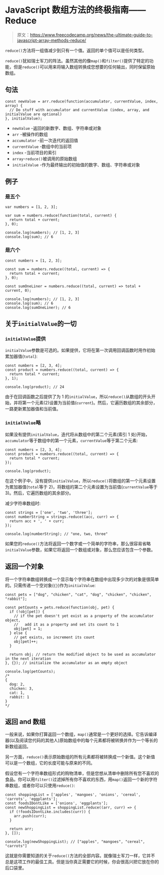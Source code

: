 # JavaScript 数组方法的终极指南——Reduce

> 原文：<https://www.freecodecamp.org/news/the-ultimate-guide-to-javascript-array-methods-reduce/>

`reduce()`方法将一组值减少到只有一个值。返回的单个值可以是任何类型。

`reduce()`犹如瑞士军刀的阵法。虽然其他的像`map()`和`filter()`提供了特定的功能，但是`reduce()`可以用来将输入数组转换成您想要的任何输出，同时保留原始数组。

## 句法

```
const newValue = arr.reduce(function(accumulator, currentValue, index, array) {
  // Do stuff with accumulator and currentValue (index, array, and initialValue are optional)
}, initialValue);
```

*   `newValue` -返回的新数字、数组、字符串或对象
*   `arr` -被操作的数组
*   `accumulator` -前一次迭代的返回值
*   `currentValue` -数组中的当前项
*   `index` -当前项目的索引
*   `array`-`reduce()`被调用的原始数组
*   `initialValue` -作为最终输出的初始值的数字、数组、字符串或对象

## 例子

### 是五个

```
var numbers = [1, 2, 3]; 

var sum = numbers.reduce(function(total, current) {
  return total + current;
}, 0);

console.log(numbers); // [1, 2, 3]
console.log(sum); // 6
```

### 是六个

```
const numbers = [1, 2, 3];

const sum = numbers.reduce((total, current) => {
  return total + current;
}, 0);

const sumOneLiner = numbers.reduce((total, current) => total + current, 0);

console.log(numbers); // [1, 2, 3]
console.log(sum); // 6
console.log(sumOneLiner); // 6
```

## 关于`initialValue`的一切

### `initialValue`提供

`initialValue`参数是可选的。如果提供，它将在第一次调用回调函数时用作初始累加器值(`total`):

```
const numbers = [2, 3, 4];
const product = numbers.reduce((total, current) => {
  return total * current;
}, 1);

console.log(product); // 24
```

由于在回调函数之后提供了为 1 的`initialValue`，所以`reduce()`从数组的开头开始，并将第一个元素(2)设置为当前值(`current`)。然后，它遍历数组的其余部分，一路更新累加器值和当前值。

### `initialValue`略

如果没有提供`initialValue`，迭代将从数组中的第二个元素(索引 1 处)开始，`accumulator`等于数组中的第一个元素，`currentValue`等于第二个元素:

```
const numbers = [2, 3, 4];
const product = numbers.reduce((total, current) => {
  return total * current;
});

console.log(product);
```

在这个例子中，没有提供`initialValue`，所以`reduce()`将数组的第一个元素设置为累加器值(`total`等于 2)，将数组的第二个元素设置为当前值(`currentValue`等于 3)。然后，它遍历数组的其余部分。

减少字符串数组时:

```
const strings = ['one', 'two', 'three'];
const numberString = strings.reduce((acc, curr) => {
  return acc + ', ' + curr;
});

console.log(numberString); // "one, two, three"
```

如果您的`reduce()`方法将返回一个数字或一个简单的字符串，那么很容易省略`initialValue`参数，如果它将返回一个数组或对象，那么您应该包含一个参数。

## 返回一个对象

将一个字符串数组转换成一个显示每个字符串在数组中出现多少次的对象是很简单的。只需传递一个空对象(`{}`)作为`initialValue`:

```
const pets = ["dog", "chicken", "cat", "dog", "chicken", "chicken", "rabbit"];

const petCounts = pets.reduce(function(obj, pet) {
  if (!obj[pet]) {
    // if the pet doesn't yet exist as a property of the accumulator object,
    //   add it as a property and set its count to 1
    obj[pet] = 1;
  } else {
    // pet exists, so increment its count
    obj[pet]++;
  }

  return obj; // return the modified object to be used as accumulator in the next iteration
}, {}); // initialize the accumulator as an empty object

console.log(petCounts);
/*
{
  dog: 2, 
  chicken: 3, 
  cat: 1, 
  rabbit: 1 
}
*/
```

## 返回 and 数组

一般来说，如果你打算返回一个数组，`map()`通常是一个更好的选择。它告诉编译器(以及阅读您代码的其他人)原始数组中的每个元素都将被转换并作为一个等长的新数组返回。

另一方面，`reduce()`表示原始数组的所有元素都将被转换成一个新值。这个新值可以是一个数组，它的长度可能与原来的不同。

假设您有一个字符串数组形式的购物清单，但是您想从清单中删除所有您不喜欢的食品。你可以用`filter()`过滤掉所有你不喜欢的东西，用`map()`返回一个新的字符串数组，或者你可以只使用`reduce()`:

```
const shoppingList = ['apples', 'mangoes', 'onions', 'cereal', 'carrots', 'eggplants'];
const foodsIDontLike = ['onions', 'eggplants'];
const newShoppingList = shoppingList.reduce((arr, curr) => {
  if (!foodsIDontLike.includes(curr)) {
    arr.push(curr);
  }

  return arr;
}, []);

console.log(newShoppingList); // ["apples", "mangoes", "cereal", "carrots"]
```

这就是你需要知道的关于`reduce()`方法的全部内容。就像瑞士军刀一样，它并不总是这项工作的最佳工具。但是当你真正需要它的时候，你会很高兴把它放在你的后口袋里。